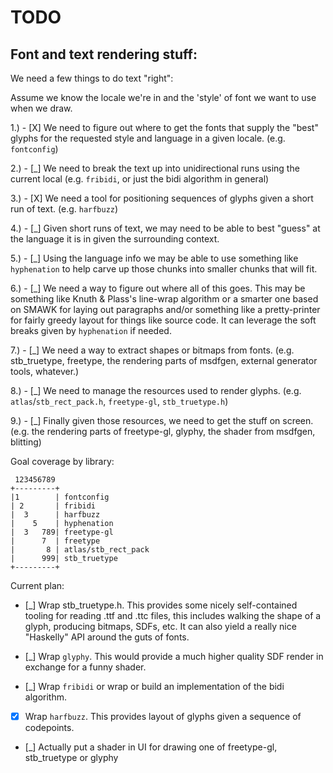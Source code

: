 # TODO

## Font and text rendering stuff:

We need a few things to do text "right":

Assume we know the locale we're in and the 'style' of font we want to use when we draw.

1.) - [X] We need to figure out where to get the fonts that supply the "best" glyphs for the requested style and language in a given locale. (e.g. `fontconfig`)

2.) - [_] We need to break the text up into unidirectional runs using the current local (e.g. `fribidi`, or just the bidi algorithm in general)

3.) - [X] We need a tool for positioning sequences of glyphs given a short run of text. (e.g. `harfbuzz`)

4.) - [_] Given short runs of text, we may need to be able to best "guess" at the language it is in given the surrounding context.

5.) - [_] Using the language info we may be able to use something like `hyphenation` to help carve up those chunks into smaller chunks that will fit.

6.) - [_] We need a way to figure out where all of this goes. This may be something like Knuth & Plass's line-wrap algorithm or a smarter one based on SMAWK
    for laying out paragraphs and/or something like a pretty-printer for fairly greedy layout for things like source code. It can leverage the soft
    breaks given by `hyphenation` if needed.

7.) - [_] We need a way to extract shapes or bitmaps from fonts. (e.g. stb_truetype, freetype, the rendering parts of msdfgen, external generator tools, whatever.)

8.) - [_] We need to manage the resources used to render glyphs. (e.g. `atlas`/`stb_rect_pack.h`, `freetype-gl`, `stb_truetype.h`)

9.) - [_] Finally given those resources, we need to get the stuff on screen. (e.g. the rendering parts of freetype-gl, glyphy, the shader from msdfgen, blitting)

Goal coverage by library:

```
 123456789
+---------+
|1        | fontconfig
| 2       | fribidi
|  3      | harfbuzz
|    5    | hyphenation
|  3   789| freetype-gl
|      7  | freetype
|       8 | atlas/stb_rect_pack
|      999| stb_truetype
+---------+
```

Current plan:

- [_] Wrap stb_truetype.h. This provides some nicely self-contained tooling for reading .ttf and .ttc files,
  this includes walking the shape of a glyph, producing bitmaps, SDFs, etc. It can also yield a really
  nice "Haskelly" API around the guts of fonts.

- [_] Wrap `glyphy`. This would provide a much higher quality SDF render in exchange for a funny shader. 

- [_] Wrap `fribidi` or wrap or build an implementation of the bidi algorithm.

- [X] Wrap `harfbuzz`. This provides layout of glyphs given a sequence of codepoints.

- [_] Actually put a shader in UI for drawing one of freetype-gl, stb_truetype or glyphy
